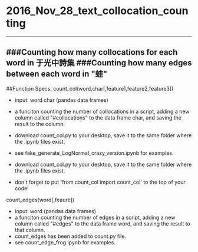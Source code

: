 # 2016_Nov_28_text_collocation_counting
---------
###Counting how many collocations for each word in 于光中詩集
###Counting how many edges between each word in "蛙"
---------
##Function Specs.
count_col(word,char[,feature1,feature2,feature3])
 * input: word char (pandas data frames)
          
 * a funciton counting the number of collocations in a script, adding a new column called "#collocations" to the data frame char, and saving the result to the column.
 * download count_col.py to your desktop, save it to the same folder where the .ipynb files exist. 
 * see fake_generate_LogNormal_crazy_version.ipynb for examples.
 * download count_col.py to your desktop, save it to the same folder where the .ipynb files exist.
 * don't forget to put 
 'from count_col import count_col'
 to the top of your code!
 
count_edges(word[,feaure])
  * input: word (pandas data frames)
  * a funciton counting the number of edges in a script, adding a new column called "#edges" to the data frame word, and saving the result to that column.
  * count_edges has been added to count.py file.
  * see count_edge_frog.ipynb for examples.

 
